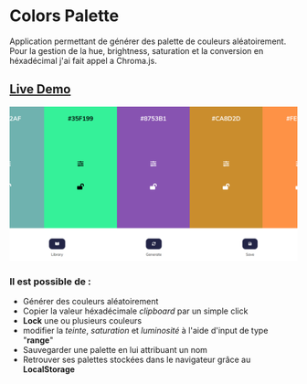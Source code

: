 # Colors Palette

Application permettant de générer des palette de couleurs aléatoirement. Pour la gestion de la hue, brightness, saturation et la conversion en héxadécimal j'ai fait appel a Chroma.js.

## [Live Demo](https://rebraxin.github.io/training-js-colors-palette/)

 
![thumbnail]

### Il est possible de :

* Générer des couleurs aléatoirement
* Copier la valeur héxadécimale *clipboard* par un simple click
* **Lock** une ou plusieurs couleurs
* modifier la *teinte*, *saturation* et *luminosité* à l'aide d'input de type "**range**"
* Sauvegarder une palette en lui attribuant un nom
* Retrouver ses palettes stockées dans le navigateur grâce au **LocalStorage**

[thumbnail]: ./img/paletteColor.png "Miniature de l'application"
